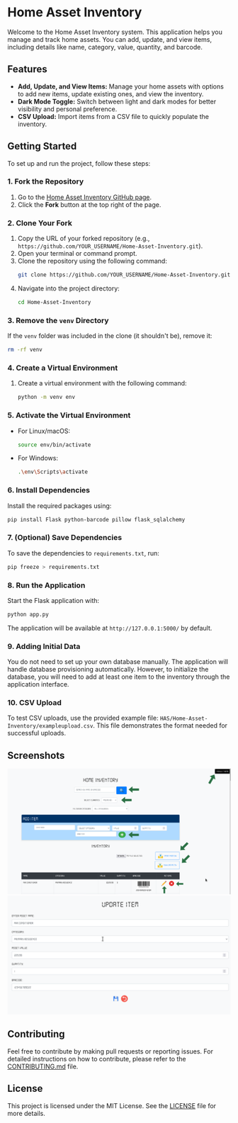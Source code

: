 # Home Asset Inventory

Welcome to the Home Asset Inventory system. This application helps you manage and track home assets. You can add, update, and view items, including details like name, category, value, quantity, and barcode.

## Features

- **Add, Update, and View Items:** Manage your home assets with options to add new items, update existing ones, and view the inventory.
- **Dark Mode Toggle:** Switch between light and dark modes for better visibility and personal preference.
- **CSV Upload:** Import items from a CSV file to quickly populate the inventory.

## Getting Started

To set up and run the project, follow these steps:

### 1. Fork the Repository

1. Go to the [Home Asset Inventory GitHub page](https://github.com/JDXE88/Home-Asset-Inventory).
2. Click the **Fork** button at the top right of the page.

### 2. Clone Your Fork

1. Copy the URL of your forked repository (e.g., `https://github.com/YOUR_USERNAME/Home-Asset-Inventory.git`).
2. Open your terminal or command prompt.
3. Clone the repository using the following command:
   ```bash
   git clone https://github.com/YOUR_USERNAME/Home-Asset-Inventory.git
   ```
4. Navigate into the project directory:
   ```bash
   cd Home-Asset-Inventory
   ```

### 3. Remove the `venv` Directory

If the `venv` folder was included in the clone (it shouldn't be), remove it:
```bash
rm -rf venv
```

### 4. Create a Virtual Environment

1. Create a virtual environment with the following command:
   ```bash
   python -m venv env
   ```

### 5. Activate the Virtual Environment

- For Linux/macOS:
  ```bash
  source env/bin/activate
  ```

- For Windows:
  ```bash
  .\env\Scripts\activate
  ```

### 6. Install Dependencies

Install the required packages using:
```bash
pip install Flask python-barcode pillow flask_sqlalchemy
```

### 7. (Optional) Save Dependencies

To save the dependencies to `requirements.txt`, run:
```bash
pip freeze > requirements.txt
```

### 8. Run the Application

Start the Flask application with:
```bash
python app.py
```
The application will be available at `http://127.0.0.1:5000/` by default.

### 9. Adding Initial Data

You do not need to set up your own database manually. The application will handle database provisioning automatically. However, to initialize the database, you will need to add at least one item to the inventory through the application interface.

### 10. CSV Upload

To test CSV uploads, use the provided example file: `HAS/Home-Asset-Inventory/exampleupload.csv`. This file demonstrates the format needed for successful uploads.

## Screenshots

<!-- Here are some screenshots of the application:-->

![Screenshot 1](https://github.com/JDXE88/Home-Asset-Inventory/blob/main/screenshots/screenshot.png)
![Screenshot 2](https://github.com/JDXE88/Home-Asset-Inventory/blob/main/screenshots/screenshot2.png)

## Contributing

Feel free to contribute by making pull requests or reporting issues. For detailed instructions on how to contribute, please refer to the [CONTRIBUTING.md](CONTRIBUTING.md) file.

## License

This project is licensed under the MIT License. See the [LICENSE](LICENSE) file for more details.

